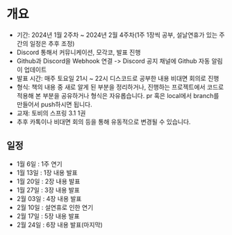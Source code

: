 # 개요
- 기간: 2024년 1월 2주차 ~ 2024년 2월 4주차(1주 1장씩 공부, 설날연휴가 있는 주간의 일정은 추후 조정)
- Discord 통해서 커뮤니케이션, 모각코, 발표 진행
- Github과 Discord을 Webhook 연결 -> Discord 공지 채널에 Github 자동 알림이 업데이트 
- 발표 시간: 매주 토요일 21시 ~ 22시 디스코드로 공부한 내용 비대면 회의로 진행
- 형식: 책의 내용 중 새로 알게 된 부분을 정리하거나, 진행하는 프로젝트에서 코드로 적용해 본 부분을 공유하거나 형식은 자유롭습니다. pr 혹은 local에서 branch를 만들어서 push하시면 됩니다.
- 교재: 토비의 스프링 3.1 1권
- 추후 카톡이나 비대면 회의 등을 통해 유동적으로 변경될 수 있습니다.

## 일정
- 1월 6일 : 1주 연기
- 1월 13일 : 1장 내용 발표 
- 1월 20일 : 2장 내용 발표
- 1월 27일 : 3장 내용 발표
- 2월 03일 : 4장 내용 발표
- 2월 10일 : 설연휴로 인한 연기
- 2월 17일 : 5장 내용 발표
- 2월 24일 : 6장 내용 발표(마지막) 
